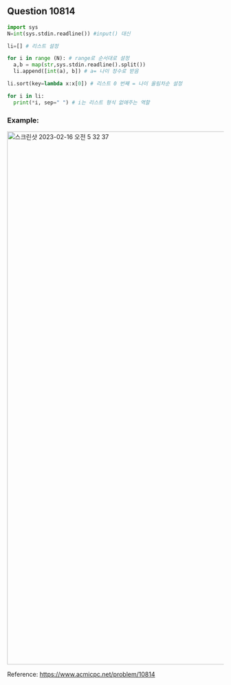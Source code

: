 ## Question 10814


```python 3
import sys 
N=int(sys.stdin.readline()) #input() 대신

li=[] # 리스트 설정

for i in range (N): # range로 순서대로 설정
  a,b = map(str,sys.stdin.readline().split()) 
  li.append([int(a), b]) # a= 나이 정수로 받음

li.sort(key=lambda x:x[0]) # 리스트 0 번째 = 나이 올림차순 설정

for i in li:
  print(*i, sep=" ") # i는 리스트 형식 없애주는 역할

```


### Example:
<img width="1239" alt="스크린샷 2023-02-16 오전 5 32 37" src="https://user-images.githubusercontent.com/107760647/219147795-5bbb566e-2db2-4d53-b946-cc85f942a3a8.png">


Reference:
https://www.acmicpc.net/problem/10814

